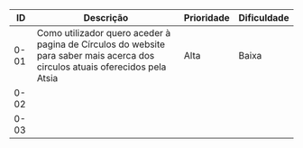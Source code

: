 |   ID   | Descrição |   Prioridade   | Dificuldade |
|---     |----       |---	  |---	
|  0-01  |  Como utilizador quero aceder à pagina de Círculos do website para saber mais acerca dos circulos atuais oferecidos pela Atsia  | Alta | Baixa |                 	             	
|  0-02 |            |   	           |            |	
|  0-03 |            |   	           |   	|
